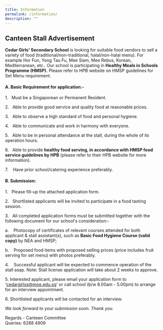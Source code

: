 ```yaml
---
title: Information
permalink: /information/
description: ""
---
```

## Canteen Stall Advertisement 
        
**Cedar Girls' Secondary School** is looking for suitable food vendors to sell a variety of food (traditional/non-traditional, halal/non-halal menu). For example Hor Fun, Yong Tau Fu, Mee Siam, Mee Rebus, Korean, Mediterranean, etc.. Our school is participating in&nbsp;**Healthy Meals&nbsp;in Schools Programme (HMSP).**&nbsp;Please refer to HPB website on HMSP guidelines for Set Menu requirement.

#### **A. Basic Requirement for application:-**

1.&nbsp;&nbsp; Must be a Singaporean or Permanent Resident.

2.&nbsp;&nbsp;&nbsp;Able to provide good service and quality food at reasonable prices.

3.&nbsp;&nbsp;&nbsp;Able to observe a high standard of food and personal hygiene.

4.&nbsp;&nbsp; Able to communicate and work in harmony with everyone.

5.&nbsp;&nbsp; Able to be in personal attendance at the stall, during the whole of its operation hours.

6.&nbsp;&nbsp;&nbsp;Able to provide&nbsp;**healthy food serving, in accordance with HMSP food service guidelines by HPB**&nbsp;(please refer to their HPB website&nbsp;for more information).

7.&nbsp;&nbsp;&nbsp;&nbsp;Have prior school/catering experience preferably.

#### **B. Submission:**

1.&nbsp;&nbsp;&nbsp;Please fill-up the attached application form.

2.&nbsp; &nbsp;Shortlisted applicants will be invited to participate in a food tasting session.

3.&nbsp;&nbsp;&nbsp;All completed application forms must be submitted together with the following&nbsp;document for our school's consideration:-

a.&nbsp;&nbsp;&nbsp;&nbsp;Photocopy of certificates of relevant courses attended for both applicant &amp; stall assistant(s), such as&nbsp;**Basic Food Hygiene Course (valid copy)**&nbsp;by NEA and HMSP;

b.&nbsp;&nbsp;&nbsp; Proposed food items with proposed selling prices (price includes fruit serving for set menu) with photos preferably.&nbsp;

4.&nbsp;&nbsp;&nbsp;&nbsp;Successful applicant will be expected to commence operation of the stall asap. Note: Stall license application will take about 2 weeks to approve.

5\. Interested applicant, please email your application form to 'cedargirlss@moe.edu.sg' or call school (b/w 8.00am - 5.00pm) to arrange for an interview appointment.

6\. Shortlisted applicants will be contacted for an interview.

_We look forward to your submission soon. Thank you._

Regards - Canteen Committee<br>
Queries: 6288 4909